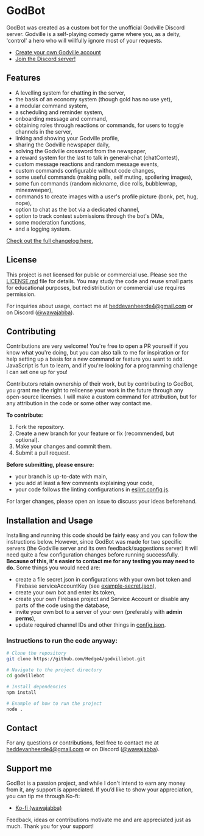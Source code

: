 # GodBot

GodBot was created as a custom bot for the unofficial Godville Discord server. Godville is a self-playing comedy game where you, as a deity, 'control' a hero who will willfully ignore most of your requests.
- [Create your own Godville account](https://godvillegame.com/login)
- [Join the Discord server!](https://discord.gg/tAtGGQE)

## Features
- A levelling system for chatting in the server,
- the basis of an economy system (though gold has no use yet),
- a modular command system,
- a scheduling and reminder system,
- onboarding message and command,
- obtaining roles through reactions or commands, for users to toggle channels in the server,
- linking and showing your Godville profile,
- sharing the Godville newspaper daily,
- solving the Godville crossword from the newspaper,
- a reward system for the last to talk in general-chat (chatContest),
- custom message reactions and random message events,
- custom commands configurable without code changes,
- some useful commands (making polls, self muting, spoilering images),
- some fun commands (random nickname, dice rolls, bubblewrap, minesweeper),
- commands to create images with a user's profile picture (bonk, pet, hug, nope),
- option to chat as the bot via a dedicated channel,
- option to track contest submissions through the bot's DMs,
- some moderation functions,
- and a logging system.

[Check out the full changelog here.](./CHANGELOG.md)

## License

This project is not licensed for public or commercial use. Please see the [LICENSE.md](./LICENSE.md) file for details. You may study the code and reuse small parts for educational purposes, but redistribution or commercial use requires permission.

For inquiries about usage, contact me at [heddevanheerde4@gmail.com](mailto:heddevanheerde4@gmail.com) or on Discord ([@wawajabba](https://discordapp.com/channels/@me/346301339548123136/)).

## Contributing

Contributions are very welcome! You're free to open a PR yourself if you know what you're doing, but you can also talk to me for inspiration or for help setting up a basis for a new command or feature you want to add. JavaScript is fun to learn, and if you're looking for a programming challenge I can set one up for you!

Contributors retain ownership of their work, but by contributing to GodBot, you grant me the right to relicense your work in the future through any open-source licenses. I will make a custom command for attribution, but for any attribution in the code or some other way contact me.

**To contribute:**
1. Fork the repository.
2. Create a new branch for your feature or fix (recommended, but optional).
3. Make your changes and commit them.
4. Submit a pull request.

**Before submitting, please ensure:**
- your branch is up-to-date with main,
- you add at least a few comments explaining your code,
- your code follows the linting configurations in [eslint.config.js](./eslint.config.js).

For larger changes, please open an issue to discuss your ideas beforehand.

## Installation and Usage

Installing and running this code should be fairly easy and you can follow the instructions below. However, since GodBot was made for two specific servers (the Godville server and its own feedback/suggestions server) it will need quite a few configuration changes before running successfully. **Because of this, it's easier to contact me for any testing you may need to do.** Some things you would need are:

- create a file secret.json in configurations with your own bot token and Firebase serviceAccountKey (see [example-secret.json](./configurations/example-secret.json)),
- create your own bot and enter its token,
- create your own Firebase project and Service Account or disable any parts of the code using the database,
- invite your own bot to a server of your own (preferably with **admin perms**),
- update required channel IDs and other things in [config.json](./configurations/config.json).

### Instructions to run the code anyway:
```bash
# Clone the repository
git clone https://github.com/Hedge4/godvillebot.git

# Navigate to the project directory
cd godvillebot

# Install dependencies
npm install

# Example of how to run the project
node .
```

## Contact

For any questions or contributions, feel free to contact me at [heddevanheerde4@gmail.com](mailto:heddevanheerde4@gmail.com) or on Discord ([@wawajabba](https://discordapp.com/channels/@me/346301339548123136/)).

## Support me

GodBot is a passion project, and while I don't intend to earn any money from it, any support is appreciated. If you’d like to show your appreciation, you can tip me through Ko-fi:

- [Ko-fi (wawajabba)](https://ko-fi.com/wawajabba)

Feedback, ideas or contributions motivate me and are appreciated just as much. Thank you for your support!
